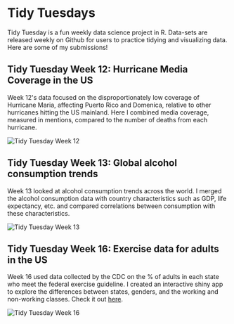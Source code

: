 # Tidy Tuesdays

Tidy Tuesday is a fun weekly data science project in R. Data-sets are released weekly on Github for users to practice tidying and visualizing data. Here are some of my submissions!

## Tidy Tuesday Week 12: Hurricane Media Coverage in the US

Week 12's data focused on the disproportionately low coverage of Hurricane Maria, affecting Puerto Rico and Domenica, relative to other hurricanes hitting the US mainland. Here I combined media coverage, measured in mentions, compared to the number of deaths from each hurricane. 

![Tidy Tuesday Week 12](https://format-com-cld-res.cloudinary.com/image/private/s--cRnJuWQv--/c_crop,h_668,w_1000,x_0,y_0/c_fill,g_center,h_761,w_1140/a_auto,dpr_2,fl_keep_iptc.progressive.apng/v1/cb3621e216712f9651d11903360da8e3/TidyTuesday.png)

## Tidy Tuesday Week 13: Global alcohol consumption trends

Week 13 looked at alcohol consumption trends across the world. I merged the alcohol consumption data with country characteristics such as GDP, life expectancy, etc. and compared correlations between consumption with these characteristics.

![Tidy Tuesday Week 13](https://format-com-cld-res.cloudinary.com/image/private/s--pfBfEfdn--/c_limit,g_center,h_600,w_1001/a_auto,dpr_2,fl_keep_iptc.progressive.apng/v1/6a157a27a44efd56fdc01ba057b578e7/correlations.png)

## Tidy Tuesday Week 16: Exercise data for adults in the US

Week 16 used data collected by the CDC on the % of adults in each state who meet the federal exercise guideline. I created an interactive shiny app to explore the differences between states, genders, and the working and non-working classes. Check it out [here](https://emilyx.shinyapps.io/app3/).

![Tidy Tuesday Week 16](https://format-com-cld-res.cloudinary.com/image/private/s--n1CxqUJb--/c_crop,h_650,w_1000,x_0,y_0/c_fill,g_center,h_741,w_1140/a_auto,dpr_2,fl_keep_iptc.progressive.apng/v1/9e31de4c794eb206ec229de470c60c45/map.png) 